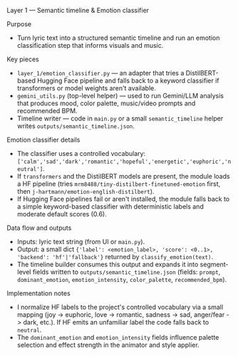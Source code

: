 Layer 1 — Semantic timeline & Emotion classifier

Purpose
- Turn lyric text into a structured semantic timeline and run an emotion classification step that informs visuals and music.

Key pieces
- `layer_1/emotion_classifier.py` — an adapter that tries a DistilBERT-based Hugging Face pipeline and falls back to a keyword classifier if transformers or model weights aren't available.
- `gemini_utils.py` (top-level helper) — used to run Gemini/LLM analysis that produces mood, color palette, music/video prompts and recommended BPM.
- Timeline writer — code in `main.py` or a small `semantic_timeline` helper writes `outputs/semantic_timeline.json`.

Emotion classifier details
- The classifier uses a controlled vocabulary: `['calm','sad','dark','romantic','hopeful','energetic','euphoric','neutral']`.
- If `transformers` and the DistilBERT models are present, the module loads a HF pipeline (tries `mrm8488/tiny-distilbert-finetuned-emotion` first, then `j-hartmann/emotion-english-distilbert`).
- If Hugging Face pipelines fail or aren't installed, the module falls back to a simple keyword-based classifier with deterministic labels and moderate default scores (0.6).

Data flow and outputs
- Inputs: lyric text string (from UI or `main.py`).
- Output: a small dict `{'label': <emotion_label>, 'score': <0..1>, 'backend': 'hf'|'fallback'}` returned by `classify_emotion(text)`.
- The timeline builder consumes this output and expands it into segment-level fields written to `outputs/semantic_timeline.json` (fields: `prompt`, `dominant_emotion`, `emotion_intensity`, `color_palette`, `recommended_bpm`).

Implementation notes 
- I normalize HF labels to the project's controlled vocabulary via a small mapping (joy -> euphoric, love -> romantic, sadness -> sad, anger/fear -> dark, etc.). If HF emits an unfamiliar label the code falls back to `neutral`.
- The `dominant_emotion` and `emotion_intensity` fields influence palette selection and effect strength in the animator and style applier.
